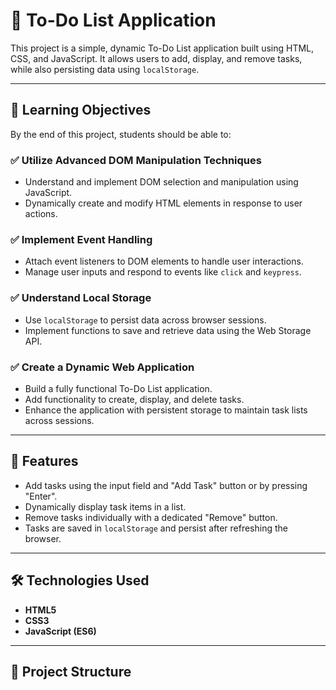 # 📝 To-Do List Application

This project is a simple, dynamic To-Do List application built using HTML, CSS, and JavaScript. It allows users to add, display, and remove tasks, while also persisting data using `localStorage`.

---

## 🎯 Learning Objectives

By the end of this project, students should be able to:

### ✅ Utilize Advanced DOM Manipulation Techniques
- Understand and implement DOM selection and manipulation using JavaScript.
- Dynamically create and modify HTML elements in response to user actions.

### ✅ Implement Event Handling
- Attach event listeners to DOM elements to handle user interactions.
- Manage user inputs and respond to events like `click` and `keypress`.

### ✅ Understand Local Storage
- Use `localStorage` to persist data across browser sessions.
- Implement functions to save and retrieve data using the Web Storage API.

### ✅ Create a Dynamic Web Application
- Build a fully functional To-Do List application.
- Add functionality to create, display, and delete tasks.
- Enhance the application with persistent storage to maintain task lists across sessions.

---

## 🚀 Features

- Add tasks using the input field and "Add Task" button or by pressing "Enter".
- Dynamically display task items in a list.
- Remove tasks individually with a dedicated "Remove" button.
- Tasks are saved in `localStorage` and persist after refreshing the browser.

---

## 🛠️ Technologies Used

- **HTML5**
- **CSS3**
- **JavaScript (ES6)**

---

## 📂 Project Structure

